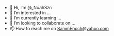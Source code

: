 - 👋 Hi, I’m @_NoahSzn
- 👀 I’m interested in ...
- 🌱 I’m currently learning ...
- 💞️ I’m looking to collaborate on ...
- 📫 How to reach me on SammEnoch@yahoo.com

